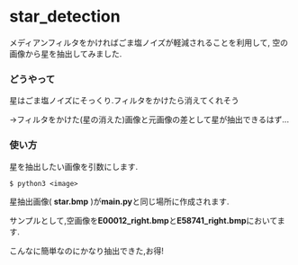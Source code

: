# star_detection
メディアンフィルタをかければごま塩ノイズが軽減されることを利用して,
空の画像から星を抽出してみました.

### どうやって

星はごま塩ノイズにそっくり.フィルタをかけたら消えてくれそう

→フィルタをかけた(星の消えた)画像と元画像の差として星が抽出できるはず...

### 使い方

星を抽出したい画像を引数にします.
```python:
$ python3 <image>
```
星抽出画像( **star.bmp** )が**main.py**と同じ場所に作成されます.

サンプルとして,空画像を**E00012_right.bmp**と**E58741_right.bmp**においてます.

こんなに簡単なのにかなり抽出できた,お得!
